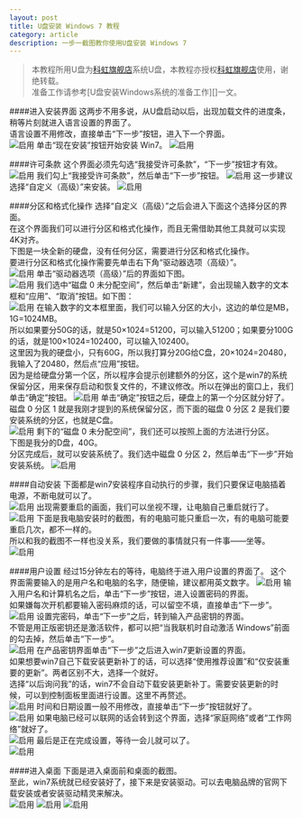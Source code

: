 ```yaml
---
layout: post
title: U盘安装 Windows 7 教程
category: article
description: 一步一截图教你使用U盘安装 Windows 7
---
```


>本教程所用U盘为[科虹旗舰店][]系统U盘，本教程亦授权[科虹旗舰店][]使用，谢绝转载。  
>准备工作请参考[U盘安装Windows系统的准备工作][]一文。

####进入安装界面
这两步不用多说，从U盘启动以后，出现加载文件的进度条，稍等片刻就进入语言设置的界面了。  
语言设置不用修改，直接单击“下一步”按钮，进入下一个界面。  
![启用](/images/win7setup01/win7setup01-0.jpg)
单击“现在安装”按钮开始安装 Win7。
![启用](/images/win7setup01/win7setup01-1.jpg)

####许可条款
这个界面必须先勾选“我接受许可条款”，“下一步”按钮才有效。  
![启用](/images/win7setup01/win7setup01-2.jpg)
我们勾上“我接受许可条款”，然后单击“下一步”按钮。
![启用](/images/win7setup01/win7setup01-3.jpg)
这一步建议选择“自定义（高级）”来安装。
![启用](/images/win7setup01/win7setup01-4.jpg)

####分区和格式化操作
选择“自定义（高级）”之后会进入下面这个选择分区的界面。  
在这个界面我们可以进行分区和格式化操作，而且无需借助其他工具就可以实现4K对齐。  
下图是一块全新的硬盘，没有任何分区，需要进行分区和格式化操作。  
要进行分区和格式化操作需要先单击右下角“驱动器选项（高级）”。  
![启用](/images/win7setup01/win7setup01-5.jpg)
单击“驱动器选项（高级）”后的界面如下图。  
![启用](/images/win7setup01/win7setup01-6.jpg)
我们选中“磁盘 0 未分配空间”，然后单击“新建”，会出现输入数字的文本框和“应用”、“取消”按钮。如下图：  
![启用](/images/win7setup01/win7setup01-7.jpg)
在输入数字的文本框里面，我们可以输入分区的大小，这边的单位是MB，1G=1024MB。  
所以如果要分50G的话，就是50×1024=51200，可以输入51200；如果要分100G的话，就是100×1024=102400，可以输入102400。  
这里因为我的硬盘小，只有60G，所以我打算分20G给C盘，20×1024=20480，我输入了20480，然后点“应用”按钮。  
因为是给硬盘分第一个区，所以程序会提示创建额外的分区，这个是win7的系统保留分区，用来保存启动和恢复文件的，不建议修改。所以在弹出的窗口上，我们单击“确定”按钮。
![启用](/images/win7setup01/win7setup01-8.jpg)
单击“确定”按钮之后，硬盘上的第一个分区就分好了。磁盘 0 分区 1 就是我刚才提到的系统保留分区，而下面的磁盘 0 分区 2 是我们要安装系统的分区，也就是C盘。  
![启用](/images/win7setup01/win7setup01-9.jpg)
剩下的“磁盘 0 未分配空间”，我们还可以按照上面的方法进行分区。  
下图是我分的D盘，40G。  
分区完成后，就可以安装系统了。我们选中磁盘 0 分区 2，然后单击“下一步”开始安装系统。
![启用](/images/win7setup01/win7setup01-10.jpg)

####自动安装
下面都是win7安装程序自动执行的步骤，我们只要保证电脑插着电源，不断电就可以了。  
![启用](/images/win7setup01/win7setup01-11.jpg)
出现需要重启的画面，我们可以坐视不理，让电脑自己重启就行了。  
![启用](/images/win7setup01/win7setup01-15.jpg)
下面是我电脑安装时的截图，有的电脑可能只重启一次，有的电脑可能要重启几次，都不一样的。  
所以和我的截图不一样也没关系，我们要做的事情就只有一件事——坐等。  
![启用](/images/win7setup01/win7setup01-16-19.jpg)

####用户设置
经过15分钟左右的等待，电脑终于进入用户设置的界面了。 
这个界面需要输入的是用户名和电脑的名字，随便输，建议都用英文数字。 
![启用](/images/win7setup01/win7setup01-20.jpg)
输入用户名和计算机名之后，单击“下一步”按钮，进入设置密码的界面。  
如果嫌每次开机都要输入密码麻烦的话，可以留空不填，直接单击“下一步”。  
![启用](/images/win7setup01/win7setup01-21.jpg)
设置完密码，单击“下一步”之后，转到输入产品密钥的界面。  
不管是用正版密钥还是激活软件，都可以把“当我联机时自动激活 Windows”前面的勾去掉，然后单击“下一步”。  
![启用](/images/win7setup01/win7setup01-22.jpg)
在产品密钥界面单击“下一步”之后进入win7更新设置的界面。  
如果想要win7自己下载安装更新补丁的话，可以选择“使用推荐设置”和“仅安装重要的更新”。两者区别不大，选择一个就好。  
选择“以后询问我”的话，win7不会自动下载安装更新补丁。需要安装更新的时候，可以到控制面板里面进行设置。这里不再赘述。  
![启用](/images/win7setup01/win7setup01-23.jpg)
时间和日期设置一般不用修改，直接单击“下一步”按钮就好了。  
![启用](/images/win7setup01/win7setup01-24.jpg)
如果电脑已经可以联网的话会转到这个界面，选择“家庭网络”或者“工作网络”就好了。  
![启用](/images/win7setup01/win7setup01-25.jpg)
最后是正在完成设置，等待一会儿就可以了。  
![启用](/images/win7setup01/win7setup01-26.jpg)

####进入桌面
下面是进入桌面前和桌面的截图。  
至此，win7系统就已经安装好了，接下来是安装驱动。可以去电脑品牌的官网下载安装或者安装驱动精灵来解决。  
![启用](/images/win7setup01/win7setup01-27.jpg)
![启用](/images/win7setup01/win7setup01-28.jpg)
![启用](/images/win7setup01/win7setup01-29.jpg)


<!-- ![启用](/images/win7setup01/win7setup01-12.jpg)
![启用](/images/win7setup01/win7setup01-13.jpg)
![启用](/images/win7setup01/win7setup01-14.jpg) -->


[科虹旗舰店]:   http://kehong.tmall.com  "科虹旗舰店"
